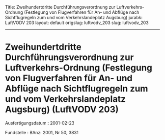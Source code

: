 Title: Zweihundertdritte Durchführungsverordnung zur Luftverkehrs-Ordnung (Festlegung
  von Flugverfahren für An- und Abflüge nach Sichtflugregeln zum und vom Verkehrslandeplatz
  Augsburg)
jurabk: LuftVODV 203
layout: default
origslug: luftvodv_203
slug: luftvodv_203

---

# Zweihundertdritte Durchführungsverordnung zur Luftverkehrs-Ordnung (Festlegung von Flugverfahren für An- und Abflüge nach Sichtflugregeln zum und vom Verkehrslandeplatz Augsburg) (LuftVODV 203)

Ausfertigungsdatum
:   2001-02-23

Fundstelle
:   BAnz: 2001, Nr 50, 3831

